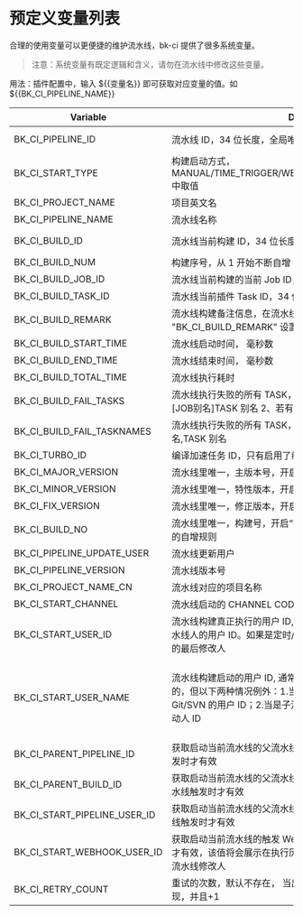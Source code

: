 # 预定义变量列表

合理的使用变量可以更便捷的维护流水线，bk-ci 提供了很多系统变量。

> 注意：系统变量有既定逻辑和含义，请勿在流水线中修改这些变量。

用法：插件配置中，输入 ${{变量名}} 即可获取对应变量的值。如 \${{BK_CI_PIPELINE_NAME}}

| Variable | Description | 样例 |
| --- | --- | --- |
| BK_CI_PIPELINE_ID | 流水线 ID，34 位长度，全局唯一 | p-2fc5a05b25024d5586742b8e88d3c853 |
| BK_CI_START_TYPE | 构建启动方式，MANUAL/TIME_TRIGGER/WEB_HOOK/SERVICE/PIPELINE/REMOTE 中取值 |WEB_HOOK |
| BK_CI_PROJECT_NAME | 项目英文名 | alltest |
| BK_CI_PIPELINE_NAME | 流水线名称 | 持续交付流水线 |
| BK_CI_BUILD_ID | 流水线当前构建 ID，34 位长度，全局唯一 | b-d82918fc4f5c44c790d538785685f36b |
| BK_CI_BUILD_NUM | 构建序号，从 1 开始不断自增 | |
| BK_CI_BUILD_JOB_ID | 流水线当前构建的当前 Job ID，34 位长度，全局唯一 |
| BK_CI_BUILD_TASK_ID | 流水线当前插件 Task ID，34 位长度，全局唯一 |
| BK_CI_BUILD_REMARK | 流水线构建备注信息，在流水线运行时通过 setEnv "BK_CI_BUILD_REMARK" 设置 |
| BK_CI_BUILD_START_TIME | 流水线启动时间， 毫秒数 |
| BK_CI_BUILD_END_TIME | 流水线结束时间， 毫秒数 |
| BK_CI_BUILD_TOTAL_TIME | 流水线执行耗时 |
| BK_CI_BUILD_FAIL_TASKS	| 流水线执行失败的所有 TASK，内容格式：1、格式：[STAGE 别名][JOB别名]TASK 别名 2、若有多个并发 JOB 失败，使用换行\n 分隔 | 可用于构建失败通知，或流水线执行过程中的插件中 |
| BK_CI_BUILD_FAIL_TASKNAMES | 流水线执行失败的所有 TASK，内容格式：TASK 别名,TASK 别名,TASK 别名|可用于构建失败通知，或流水线执行过程中的插件中 |
| BK_CI_TURBO_ID|编译加速任务 ID，只有启用了编译加速才有该变量|
| BK_CI_MAJOR_VERSION|流水线里唯一，主版本号，开启“推荐版本号”功能后出现	|
| BK_CI_MINOR_VERSION|流水线里唯一，特性版本，开启“推荐版本号”功能后出现|
| BK_CI_FIX_VERSION|流水线里唯一，修正版本，开启“推荐版本号”功能后出现|
| BK_CI_BUILD_NO|流水线里唯一，构建号，开启“推荐版本号”功能后出现，可以设置不同的自增规则|
| BK_CI_PIPELINE_UPDATE_USER|流水线更新用户|
| BK_CI_PIPELINE_VERSION|流水线版本号|
| BK_CI_PROJECT_NAME_CN|流水线对应的项目名称|
| BK_CI_START_CHANNEL|流水线启动的 CHANNEL CODE|
| BK_CI_START_USER_ID|流水线构建真正执行的用户 ID,  一般手动启动时的当前用户 ID，重试流水线人的用户 ID。如果是定时/webhook/子流水线调用， 则是流水线的最后修改人 |
| BK_CI_START_USER_NAME|流水线构建启动的用户 ID, 通常值与 BK_CI_START_USER_ID 是一致的，但以下两种情况例外：1.当启动方式为 WEBHOOK，该值为 Git/SVN 的用户 ID；2.当是子流水线调用时，该值为父流水线的构建启动人 ID|例如：parent1 和 Sub2 的最后修改人为 User0；user1 手工执行 parent1 父流水线，parent1 再启动子流水线 Sub2， 此时 Sub2 的 BK_CI_START_USER_ID 为  User0；BK_CI_START_USER_NAME 为 User1
| BK_CI_PARENT_PIPELINE_ID|获取启动当前流水线的父流水线 ID，仅当作为子流水线并被父流水线触发时才有效	|
| BK_CI_PARENT_BUILD_ID|获取启动当前流水线的父流水线的构建 ID，仅当作为子流水线并被父流水线触发时才有效|
| BK_CI_START_PIPELINE_USER_ID|获取启动当前流水线的父流水线启动人，仅当作为子流水线并被父流水线触发时才有效|
| BK_CI_START_WEBHOOK_USER_ID|获取启动当前流水线的触发 Webhook 帐号，仅当被 webhook 触发时才有效，该值将会展示在执行历史中，但实际执行人不是他，而是最后流水线修改人|
| BK_CI_RETRY_COUNT|重试的次数，默认不存在， 当出现失败重试/rebuild 时， 该变量才会出现，并且+1|
